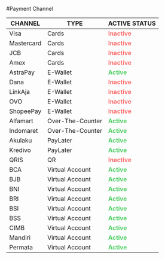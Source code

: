 #Payment Channel

| **CHANNEL**   | **TYPE**           | **ACTIVE STATUS** |
|--------------|--------------------|------------------|
| Visa         | Cards              | <span style="color: #ff6b6b; font-weight: bold;">Inactive</span> |
| Mastercard   | Cards              | <span style="color: #ff6b6b; font-weight: bold;">Inactive</span> |
| JCB          | Cards              | <span style="color: #ff6b6b; font-weight: bold;">Inactive</span> |
| Amex         | Cards              | <span style="color: #ff6b6b; font-weight: bold;">Inactive</span> |
| AstraPay     | E-Wallet           | <span style="color: #51cf66; font-weight: bold;">Active</span> |
| Dana         | E-Wallet           | <span style="color: #ff6b6b; font-weight: bold;">Inactive</span> |
| LinkAja      | E-Wallet           | <span style="color: #ff6b6b; font-weight: bold;">Inactive</span> |
| OVO          | E-Wallet           | <span style="color: #ff6b6b; font-weight: bold;">Inactive</span> |
| ShopeePay    | E-Wallet           | <span style="color: #ff6b6b; font-weight: bold;">Inactive</span> |
| Alfamart     | Over-The-Counter   | <span style="color: #51cf66; font-weight: bold;">Active</span> |
| Indomaret    | Over-The-Counter   | <span style="color: #51cf66; font-weight: bold;">Active</span> |
| Akulaku      | PayLater           | <span style="color: #51cf66; font-weight: bold;">Active</span> |
| Kredivo      | PayLater           | <span style="color: #51cf66; font-weight: bold;">Active</span> |
| QRIS         | QR                 | <span style="color: #ff6b6b; font-weight: bold;">Inactive</span> |
| BCA          | Virtual Account    | <span style="color: #51cf66; font-weight: bold;">Active</span> |
| BJB          | Virtual Account    | <span style="color: #51cf66; font-weight: bold;">Active</span> |
| BNI          | Virtual Account    | <span style="color: #51cf66; font-weight: bold;">Active</span> |
| BRI          | Virtual Account    | <span style="color: #51cf66; font-weight: bold;">Active</span> |
| BSI          | Virtual Account    | <span style="color: #51cf66; font-weight: bold;">Active</span> |
| BSS          | Virtual Account    | <span style="color: #51cf66; font-weight: bold;">Active</span> |
| CIMB         | Virtual Account    | <span style="color: #51cf66; font-weight: bold;">Active</span> |
| Mandiri      | Virtual Account    | <span style="color: #51cf66; font-weight: bold;">Active</span> |
| Permata      | Virtual Account    | <span style="color: #51cf66; font-weight: bold;">Active</span> |
